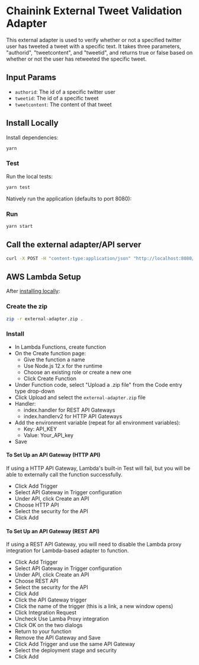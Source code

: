 # Chainink External Tweet Validation Adapter

This external adapter is used to verify whether or not a specified twitter user has tweeted a tweet with a specific text. It takes three parameters, "authorid", "tweetcontent", and "tweetid", and returns true or false based on whether or not the user has retweeted the specific tweet.

## Input Params

- `authorid`: The id of a specific twitter user
- `tweetid`: The id of a specific tweet
- `tweetcontent`: The content of that tweet

## Install Locally

Install dependencies:

```bash
yarn
```

### Test

Run the local tests:

```bash
yarn test
```

Natively run the application (defaults to port 8080):

### Run

```bash
yarn start
```

## Call the external adapter/API server

```bash
curl -X POST -H "content-type:application/json" "http://localhost:8080/verify-tweet" --data '{ "id": 0, "data": { "authorid": "1349149096909668363", "tweetid": "1484175080183799811", "tweetcontent":"One year in, and America is moving forward." } }'
```

## AWS Lambda Setup

After [installing locally](#install-locally):

### Create the zip

```bash
zip -r external-adapter.zip .
```

### Install

- In Lambda Functions, create function
- On the Create function page:
  - Give the function a name
  - Use Node.js 12.x for the runtime
  - Choose an existing role or create a new one
  - Click Create Function
- Under Function code, select "Upload a .zip file" from the Code entry type drop-down
- Click Upload and select the `external-adapter.zip` file
- Handler:
    - index.handler for REST API Gateways
    - index.handlerv2 for HTTP API Gateways
- Add the environment variable (repeat for all environment variables):
  - Key: API_KEY
  - Value: Your_API_key
- Save

#### To Set Up an API Gateway (HTTP API)

If using a HTTP API Gateway, Lambda's built-in Test will fail, but you will be able to externally call the function successfully.

- Click Add Trigger
- Select API Gateway in Trigger configuration
- Under API, click Create an API
- Choose HTTP API
- Select the security for the API
- Click Add

#### To Set Up an API Gateway (REST API)

If using a REST API Gateway, you will need to disable the Lambda proxy integration for Lambda-based adapter to function.

- Click Add Trigger
- Select API Gateway in Trigger configuration
- Under API, click Create an API
- Choose REST API
- Select the security for the API
- Click Add
- Click the API Gateway trigger
- Click the name of the trigger (this is a link, a new window opens)
- Click Integration Request
- Uncheck Use Lamba Proxy integration
- Click OK on the two dialogs
- Return to your function
- Remove the API Gateway and Save
- Click Add Trigger and use the same API Gateway
- Select the deployment stage and security
- Click Add
